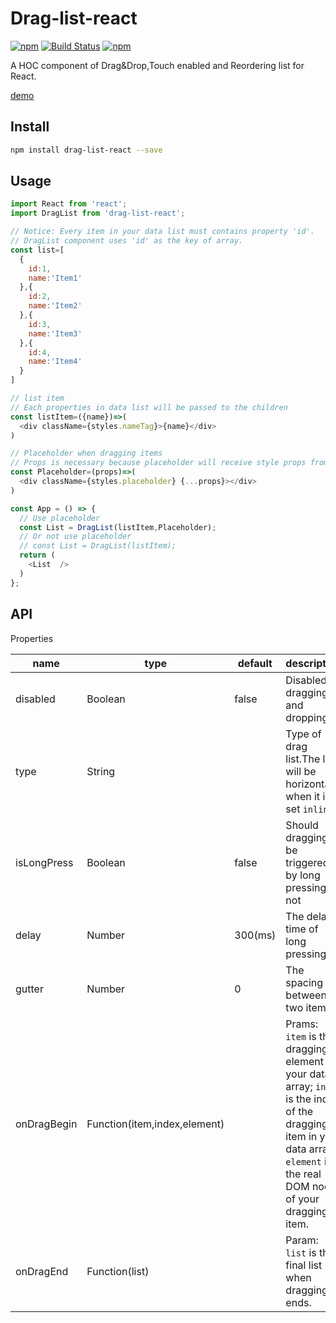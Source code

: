 # Drag-list-react
[![npm](https://img.shields.io/badge/npm-v1.0.3-green.svg)](https://www.npmjs.com/package/drag-list-react)
[![Build Status](https://travis-ci.org/yyh1102/Drag-list-react.svg?branch=master)](https://travis-ci.org/yyh1102/Drag-list-react)
[![npm](https://img.shields.io/npm/l/express.svg)](https://opensource.org/licenses/mit-license.php)

A HOC component of Drag&Drop,Touch enabled and Reordering list for React.

[demo](http://htmlpreview.github.io/?https://github.com/yyh1102/Drag-list-react/blob/master/demo/index.html)

## Install
```bash
npm install drag-list-react --save
```

## Usage
```javascript
import React from 'react';
import DragList from 'drag-list-react';

// Notice: Every item in your data list must contains property 'id'.
// DragList component uses 'id' as the key of array.
const list=[
  {
    id:1,
    name:'Item1'
  },{
    id:2,
    name:'Item2'
  },{
    id:3,
    name:'Item3'
  },{
    id:4,
    name:'Item4'
  }
]

// list item
// Each properties in data list will be passed to the children
const listItem=({name})=>(
  <div className={styles.nameTag}>{name}</div>
)

// Placeholder when dragging items
// Props is necessary because placeholder will receive style props from component.
const Placeholder=(props)=>(
  <div className={styles.placeholder} {...props}></div>  
)

const App = () => {
  // Use placeholder
  const List = DragList(listItem,Placeholder);
  // Or not use placeholder
  // const List = DragList(listItem);
  return (
    <List  />
  )
};
```

## API
Properties

| name | type | default | description |
|------|------|---------|-------------|
| disabled | Boolean | false | Disabled dragging and dropping |
| type | String |       | Type of drag list.The list will be horizontal when it is set ```inline```.|
| isLongPress | Boolean | false | Should dragging be triggered by long pressing or not |
| delay | Number | 300(ms) | The delay time of long pressing |
| gutter | Number | 0 | The spacing between two items |
| onDragBegin | Function(item,index,element) | | Prams: ```item``` is the dragging element of your data array; ```index``` is the index of the dragging item in your data array; ```element``` is the real DOM node of your dragging item.
| onDragEnd | Function(list) | | Param: ```list``` is the final list when dragging ends. |